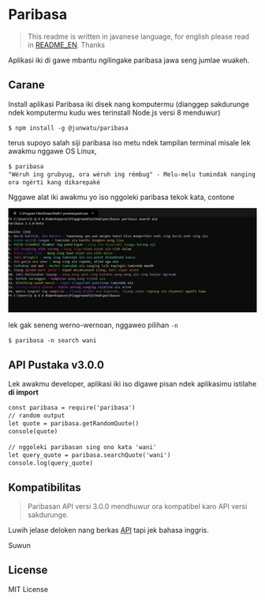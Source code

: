 # Paribasa

> This readme is written in javanese language, for english please read in [README_EN](README_EN.md). 
> Thanks

Aplikasi iki di gawe mbantu ngilingake paribasa jawa seng jumlae wuakeh.


## Carane

Install aplikasi Paribasa iki disek nang komputermu (dianggep sakdurunge ndek komputermu kudu wes terinstall Node.js versi 8 menduwur)

```
$ npm install -g @junwatu/paribasa

```
terus supoyo salah siji paribasa iso metu ndek tampilan terminal misale lek awakmu nggawe OS Linux,

```
$ paribasa
"Wéruh ing grubyug, ora wéruh ing rémbug" - Melu-melu tumindak nanging ora ngérti kang dikarepaké

``` 

Nggawe alat iki awakmu yo iso nggoleki paribasa tekok kata, contone

![nggoleki-paribasa.jpg](nggoleki-paribasa.jpg)


lek gak seneng werno-wernoan, nggaweo pilihan `-n` 

```
$ paribasa -n search wani
```


## API Pustaka v3.0.0
Lek awakmu developer, aplikasi iki iso digawe pisan ndek aplikasimu istilahe **di import**

```
const paribasa = require('paribasa')
// random output
let quote = paribasa.getRandomQuote()
console(quote)

// nggoleki paribasan sing ono kata 'wani'
let query_quote = paribasa.searchQuote('wani')
console.log(query_quote)
```

## Kompatibilitas
> Paribasan API versi 3.0.0 mendhuwur ora kompatibel karo API versi sakdurunge.

Luwih jelase deloken nang berkas [API](API.md) tapi jek bahasa inggris. 

Suwun

## License 

MIT License
